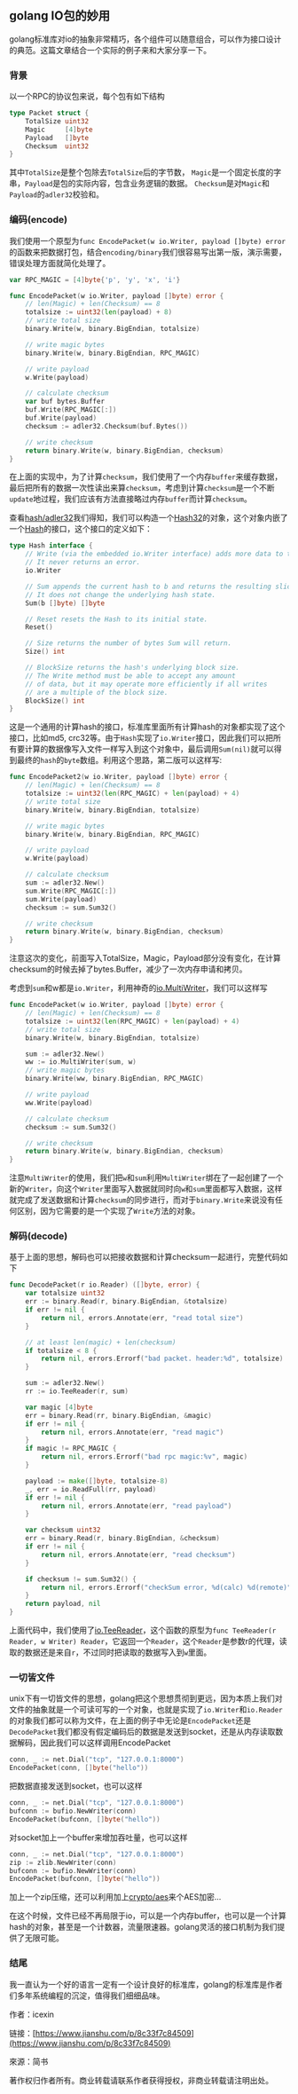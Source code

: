 ## golang IO包的妙用

golang标准库对io的抽象非常精巧，各个组件可以随意组合，可以作为接口设计的典范。这篇文章结合一个实际的例子来和大家分享一下。

### 背景

以一个RPC的协议包来说，每个包有如下结构

```go
type Packet struct {
    TotalSize uint32
    Magic     [4]byte
    Payload   []byte
    Checksum  uint32
}
```

其中`TotalSize`是整个包除去`TotalSize`后的字节数， `Magic`是一个固定长度的字串，`Payload`是包的实际内容，包含业务逻辑的数据。
`Checksum`是对`Magic`和`Payload`的`adler32`校验和。

### 编码(encode)

我们使用一个原型为`func EncodePacket(w io.Writer, payload []byte) error`的函数来把数据打包，结合`encoding/binary`我们很容易写出第一版，演示需要，错误处理方面就简化处理了。

```go
var RPC_MAGIC = [4]byte{'p', 'y', 'x', 'i'}

func EncodePacket(w io.Writer, payload []byte) error {
    // len(Magic) + len(Checksum) == 8
    totalsize := uint32(len(payload) + 8)
    // write total size
    binary.Write(w, binary.BigEndian, totalsize)

    // write magic bytes
    binary.Write(w, binary.BigEndian, RPC_MAGIC)

    // write payload
    w.Write(payload)

    // calculate checksum
    var buf bytes.Buffer
    buf.Write(RPC_MAGIC[:])
    buf.Write(payload)
    checksum := adler32.Checksum(buf.Bytes())

    // write checksum
    return binary.Write(w, binary.BigEndian, checksum)
}
```

在上面的实现中，为了计算`checksum`，我们使用了一个内存`buffer`来缓存数据，最后把所有的数据一次性读出来算`checksum`，考虑到计算`checksum`是一个不断`update`地过程，我们应该有方法直接略过内存`buffer`而计算`checksum`。

查看[hash/adler32](https://link.jianshu.com/?t=http://godoc.org/hash/adler32#New)我们得知，我们可以构造一个[Hash32](https://link.jianshu.com/?t=http://godoc.org/hash#Hash32)的对象，这个对象内嵌了一个[Hash](https://link.jianshu.com/?t=http://godoc.org/hash#Hash)的接口，这个接口的定义如下：


```go
type Hash interface {
    // Write (via the embedded io.Writer interface) adds more data to the running hash.
    // It never returns an error.
    io.Writer

    // Sum appends the current hash to b and returns the resulting slice.
    // It does not change the underlying hash state.
    Sum(b []byte) []byte

    // Reset resets the Hash to its initial state.
    Reset()

    // Size returns the number of bytes Sum will return.
    Size() int

    // BlockSize returns the hash's underlying block size.
    // The Write method must be able to accept any amount
    // of data, but it may operate more efficiently if all writes
    // are a multiple of the block size.
    BlockSize() int
}
```

这是一个通用的计算hash的接口，标准库里面所有计算hash的对象都实现了这个接口，比如md5, crc32等。由于`Hash`实现了`io.Writer`接口，因此我们可以把所有要计算的数据像写入文件一样写入到这个对象中，最后调用`Sum(nil)`就可以得到最终的`hash`的`byte`数组。利用这个思路，第二版可以这样写:

```go
func EncodePacket2(w io.Writer, payload []byte) error {
    // len(Magic) + len(Checksum) == 8
    totalsize := uint32(len(RPC_MAGIC) + len(payload) + 4)
    // write total size
    binary.Write(w, binary.BigEndian, totalsize)

    // write magic bytes
    binary.Write(w, binary.BigEndian, RPC_MAGIC)

    // write payload
    w.Write(payload)

    // calculate checksum
    sum := adler32.New()
    sum.Write(RPC_MAGIC[:])
    sum.Write(payload)
    checksum := sum.Sum32()

    // write checksum
    return binary.Write(w, binary.BigEndian, checksum)
}
```

注意这次的变化，前面写入TotalSize，Magic，Payload部分没有变化，在计算checksum的时候去掉了bytes.Buffer，减少了一次内存申请和拷贝。

考虑到`sum`和w都是`io.Writer`，利用神奇的[io.MultiWriter](https://link.jianshu.com/?t=http://godoc.org/io#MultiWriter)，我们可以这样写

```go
func EncodePacket(w io.Writer, payload []byte) error {
    // len(Magic) + len(Checksum) == 8
    totalsize := uint32(len(RPC_MAGIC) + len(payload) + 4)
    // write total size
    binary.Write(w, binary.BigEndian, totalsize)

    sum := adler32.New()
    ww := io.MultiWriter(sum, w)
    // write magic bytes
    binary.Write(ww, binary.BigEndian, RPC_MAGIC)

    // write payload
    ww.Write(payload)

    // calculate checksum
    checksum := sum.Sum32()

    // write checksum
    return binary.Write(w, binary.BigEndian, checksum)
}
```

注意`MultiWriter`的使用，我们把`w`和`sum`利用`MultiWriter`绑在了一起创建了一个新的`Writer`，向这个`Writer`里面写入数据就同时向`w`和`sum`里面都写入数据，这样就完成了发送数据和计算`checksum`的同步进行，而对于`binary.Write`来说没有任何区别，因为它需要的是一个实现了`Write`方法的对象。


### 解码(decode)

基于上面的思想，解码也可以把接收数据和计算checksum一起进行，完整代码如下

```go
func DecodePacket(r io.Reader) ([]byte, error) {
    var totalsize uint32
    err := binary.Read(r, binary.BigEndian, &totalsize)
    if err != nil {
        return nil, errors.Annotate(err, "read total size")
    }

    // at least len(magic) + len(checksum)
    if totalsize < 8 {
        return nil, errors.Errorf("bad packet. header:%d", totalsize)
    }

    sum := adler32.New()
    rr := io.TeeReader(r, sum)

    var magic [4]byte
    err = binary.Read(rr, binary.BigEndian, &magic)
    if err != nil {
        return nil, errors.Annotate(err, "read magic")
    }
    if magic != RPC_MAGIC {
        return nil, errors.Errorf("bad rpc magic:%v", magic)
    }

    payload := make([]byte, totalsize-8)
    _, err = io.ReadFull(rr, payload)
    if err != nil {
        return nil, errors.Annotate(err, "read payload")
    }

    var checksum uint32
    err = binary.Read(r, binary.BigEndian, &checksum)
    if err != nil {
        return nil, errors.Annotate(err, "read checksum")
    }

    if checksum != sum.Sum32() {
        return nil, errors.Errorf("checkSum error, %d(calc) %d(remote)", sum.Sum32(), checksum)
    }
    return payload, nil
}
```

上面代码中，我们使用了[io.TeeReader](https://link.jianshu.com/?t=http://godoc.org/io#TeeReader)，这个函数的原型为`func TeeReader(r Reader, w Writer) Reader`，它返回一个`Reader`，这个`Reader`是参数r的代理，读取的数据还是来自`r`，不过同时把读取的数据写入到`w`里面。

### 一切皆文件

unix下有一切皆文件的思想，golang把这个思想贯彻到更远，因为本质上我们对文件的抽象就是一个可读可写的一个对象，也就是实现了`io.Writer`和`io.Reader`的对象我们都可以称为文件，在上面的例子中无论是`EncodePacket`还是`DecodePacket`我们都没有假定编码后的数据是发送到socket，还是从内存读取数据解码，因此我们可以这样调用EncodePacket

```go
conn, _ := net.Dial("tcp", "127.0.0.1:8000")
EncodePacket(conn, []byte("hello"))
```

把数据直接发送到socket，也可以这样

```go
conn, _ := net.Dial("tcp", "127.0.0.1:8000")
bufconn := bufio.NewWriter(conn)
EncodePacket(bufconn, []byte("hello"))
```

对socket加上一个buffer来增加吞吐量，也可以这样

```go
conn, _ := net.Dial("tcp", "127.0.0.1:8000")
zip := zlib.NewWriter(conn)
bufconn := bufio.NewWriter(conn)
EncodePacket(bufconn, []byte("hello"))
```

加上一个zip压缩，还可以利用加上[crypto/aes](https://link.jianshu.com/?t=http://godoc.org/crypto/aes)来个AES加密...

在这个时候，文件已经不再局限于io，可以是一个内存buffer，也可以是一个计算hash的对象，甚至是一个计数器，流量限速器。golang灵活的接口机制为我们提供了无限可能。

### 结尾

我一直认为一个好的语言一定有一个设计良好的标准库，golang的标准库是作者们多年系统编程的沉淀，值得我们细细品味。


作者：icexin

链接：[https://www.jianshu.com/p/8c33f7c84509](https://www.jianshu.com/p/8c33f7c84509)

來源：简书

著作权归作者所有。商业转载请联系作者获得授权，非商业转载请注明出处。



















































